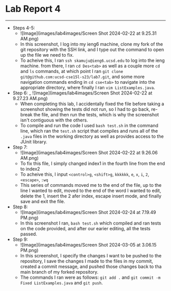 # Lab Report 4
---
* Steps 4-5:
  - ![Image](images/lab4images/Screen Shot 2024-02-22 at 9.25.31 AM.png)
  - In this screenshot, I log into my ieng6 machine, clone my fork of the git repository with the SSH link, and I type out the command to open up the file we need to fix.
  - To acheive this, I ran `ssh skamuju@ieng6.ucsd.edu` to log into the ieng machine. from there, I ran `cd Des<tab>` as well as a couple more `cd` and `ls` commands, at which point I ran `git clone git@github.com:ucsd-cse15l-s23/lab7.git`, and some more navigation commands ending in `cd cse<tab>` to navigate into the appropriate directory, where finally I ran `vim ListExamples.java`.
* Step 6:
  _ ![Image](images/lab4images/Screen Shot 2024-02-22 at 9.27.23 AM.png)
  - When completing this lab, I accidentally fixed the file before taking a screenshot showing the tests did not run, so I had to go back, re-break the file, and then run the tests, which is why the screenshot isn't contiguous with the others.
  - To compile and run the code I used `bash test.sh` in the command line, which ran the `test.sh` script that compiles and runs all of the `.java` files in the working directory as well as provides access to the JUnit library.
* Step 7:
  - ![Image](images/lab4images/Screen Shot 2024-02-22 at 9.26.06 AM.png)
  - To fix this file, I simply changed index1 in the fourth line from the end to index2
  - To acheive this, I input `<control>g`, `<shift>g`, `kkkkkk`, `e`, `x`, `i`, `2`, `<escape>`, `:wq`
  - This series of commands moved me to the end of the file, up to the line I wanted to edit, moved to the end of the word I wanted to edit, delete the 1, insert the 2 afer index, escape insert mode, and finally save and exit the file.
* Step 8:
  - ![Image](images/lab4images/Screen Shot 2024-02-24 at 7.19.49 PM.png)
  - In this screenshot I ran, `bash test.sh` which compiled and ran tests on the code provided, and after our earier editing, all the tests passed.
* Step 9:
  - ![Image](images/lab4images/Screen Shot 2024-03-05 at 3.06.15 PM.png)
  - In this screenshot, I specify the changes I want to be pushed to the repository, I save the changes I made to the files in my commit, created a commit message, and pushed those changes back to tha main branch of my forked repository.
  - The commands I ran were as follows: `git add .` and `git commit -m Fixed ListExamples.java` and `git push`.
